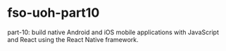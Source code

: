 # fso-uoh-part10
part-10: build native Android and iOS mobile applications with JavaScript and React using the React Native framework.
